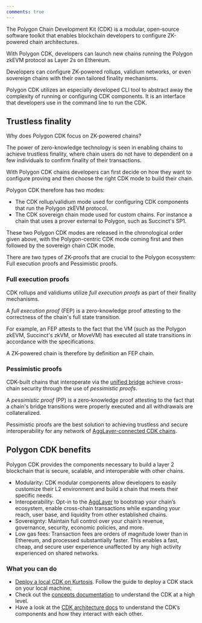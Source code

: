 ```yaml
---
comments: true
---
```


The Polygon Chain Development Kit (CDK) is a modular, open-source software toolkit that enables blockchain developers to configure ZK-powered chain architectures.

With Polygon CDK, developers can launch new chains running the Polygon zkEVM protocol as Layer 2s on Ethereum.

Developers can configure ZK-powered rollups, validium networks, or even sovereign chains with their own tailored finality mechanisms.

Polygon CDK utilizes an especially developed CLI tool to abstract away the complexity of running or configuring CDK components. It is an interface that developers use in the command line to run the CDK.

## Trustless finality

Why does Polygon CDK focus on ZK-powered chains?

The power of zero-knowledge technology is seen in enabling chains to achieve trustless finality, where chain users do not have to dependent on a few individuals to confirm finality of their transactions.

With Polygon CDK chains developers can first decide on how they want to configure proving and then choose the right CDK mode to build their chain.

Polygon CDK therefore has two modes:

- The CDK rollup/validium mode used for configuring CDK components that run the Polygon zkEVM protocol.
- The CDK sovereign chain mode used for custom chains. For instance a chain that uses a prover external to Polygon, such as Succinct's SP1.

These two Polygon CDK modes are released in the chronological order given above, with the Polygon-centric CDK mode coming first and then followed by the sovereign chain CDK mode.

There are two types of ZK-proofs that are crucial to the Polygon ecosystem: Full execution proofs and Pessimistic proofs.

### Full execution proofs

CDK rollups and validiums utilize *full execution proofs* as part of their finality mechanisms.

A *full execution proof* (FEP) is a zero-knowledge proof attesting to the correctness of the chain's full state transition.

For example, an FEP attests to the fact that the VM (such as the Polygon zkEVM, Succinct's zkVM, or MoveVM) has executed all state transitions in accordance with the specifications.

A ZK-powered chain is therefore by definition an FEP chain.

### Pessimistic proofs

CDK-built chains that interoperate via the [unified bridge](https://www.notion.so/CDK-Overview-11580500116a80aa8f2ef9565d4e32bf?pvs=21) achieve cross-chain security through the use of *pessimistic proofs*.

A *pessimistic proof* (PP) is a zero-knowledge proof attesting to the fact that a chain's bridge transitions were properly executed and all withdrawals are collateralized.

Pessimistic proofs are the best solution to achieving trustless and secure interoperability for any network of [AggLayer-connected CDK chains](https://www.notion.so/CDK-Overview-11580500116a80aa8f2ef9565d4e32bf?pvs=21).

## Polygon CDK benefits

Polygon CDK provides the components necessary to build a layer 2 blockchain that is secure, scalable, and interoperable with other chains.

- Modularity: CDK modular components allow developers to easily customize their L2 environment and build a chain that meets their specific needs.
- Interoperability: Opt-in to the [AggLayer](https://docs-dev.polygon.technology/1562/agglayer/overview/) to bootstrap your chain’s ecosystem, enable cross-chain transactions while expanding your reach, user base, and liquidity from other established chains.
- Sovereignty: Maintain full control over your chain’s revenue, governance, security, economic policies, and more.
- Low gas fees: Transaction fees are orders of magnitude lower than in Ethereum, and processed substantially faster. This enables a fast, cheap, and secure user experience unaffected by any high activity experienced on shared networks.

### What you can do

- [Deploy a local CDK on Kurtosis](https://docs-dev.polygon.technology/1562/cdk/getting-started/local-deployment/). Follow the guide to deploy a CDK stack on your local machine.
- Check out the [concepts documentation](https://docs-dev.polygon.technology/1562/cdk/concepts/layer2s/) to understand the CDK at a high level.
- Have a look at the [CDK architecture docs](https://docs.polygon.technology/cdk/architecture/cdk-zkevm/) to understand the CDK’s components and how they interact with each other.

